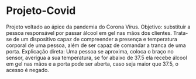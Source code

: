 # Projeto-Covid
Projeto voltado ao ápice da pandemia do Corona Vírus. Objetivo: substituir a pessoa responsável por passar álcool em gel nas mãos dos clientes. Trata-se de um dispositivo capaz de compreender a presença e temperatura corporal de uma pessoa, além de ser capaz de comandar a tranca de uma porta. Explicação direta: Uma pessoa se aproxima, coloca o braço no sensor, averigua a sua temperatura, se for abaixo de 37.5 ela recebe álcool em gel nas mãos e a porta pode ser aberta, caso seja maior que 37.5, o acesso é negado.

<img scr="Copy of Original.png">
